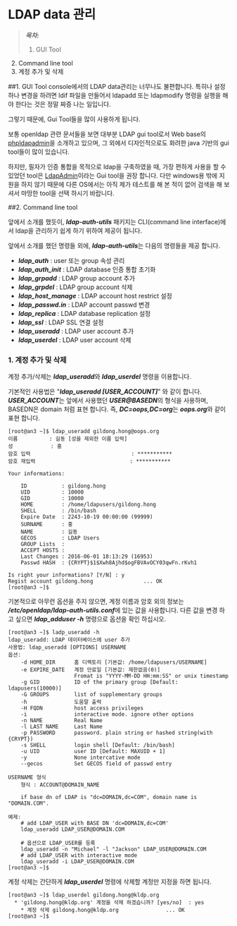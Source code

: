 # LDAP data 관리

>***목차:***
>1. GUI Tool
2. Command line tool
  1. 계정 추가 및 삭제


##1. GUI Tool
console에서의 LDAP data관리는 너무나도 불편합니다. 특히나 설정 하나 변경을 하려면 ldif 파일을 만들어서 ldapadd 또는 ldapmodify 명령을 실행을 해야 한다는 것은 정말 짜증 나는 일입니다.

그렇기 때문에, Gui Tool들을 많이 사용하게 됩니다.

보통 openldap 관련 문서들을 보면 대부분 LDAP gui tool로서 Web base의 [phpldapadmin](http://phpldapadmin.sourceforge.net/wiki/index.php/Main_Page)을 소개하고 있으며, 그 외에서 디자인적으로도 화려한 java 기반의 gui tool들이 많이 있습니다.

하지만, 필자가 인증 통합을 목적으로 ldap을 구축하였을 때, 가장 편하게 사용을 할 수 있었던 tool은 [LdapAdmin](http://www.ldapadmin.org/)이라는 Gui tool을 권장 합니다. 다만 windows용 밖에 지원을 하지 않기 때문에 다른 OS에서는 아직 제가 테스트를 해 본 적이 없어 검색을 해 보셔서 마땅한 tool을 선택 하시기 바랍니다.

##2. Command line tool

앞에서 소개를 했듯이, ***ldap-auth-utils*** 패키지는 CLI(command line interface)에서 ldap을 관리하기 쉽게 하기 위하여 제공이 됩니다.

앞에서 소개를 했던 명령들 외에, ***ldap-auth-utils***는 다음의 명령들을 제공 합니다.

* ***ldap_auth*** : user 또는 group 속성 관리
* ***ldap_auth_init*** : LDAP database 인증 통합 초기화
* ***ldap_grpadd*** : LDAP group account 추가
* ***ldap_grpdel*** : LDAP group account 삭제
* ***ldap_host_manage*** : LDAP account host restrict 설정
* ***ldap_passwd.in*** : LDAP account passwd 변경
* ***ldap_replica*** : LDAP database replication 설정
* ***ldap_ssl*** : LDAP SSL 연결 설정
* ***ldap_useradd*** : LDAP user account 추가
* ***ldap_userdel*** : LDAP user account 삭제

### 1. 계정 추가 및 삭제

계정 추가/삭제는 ***ldap_useradd***와 ***ldap_userdel*** 명령을 이용합니다.

기본적인 사용법은 "***ldap_useradd [USER_ACCOUNT]***" 와 같이 합니다. ***USER_ACCOUNT***는 앞에서 사용했던 ***USER@BASEDN***의 형식을 사용하며, BASEDN은 domain 처럼 표현 합니다. 즉, ***DC=oops,DC=org***는 ***oops.org***와 같이 표현 합니다.

```shell
[root@an3 ~]$ ldap_useradd gildong.hong@oops.org
이름          : 길동 [성을 제외한 이름 입력]
성            : 홍
암호 입력                                : ***********
암호 재입력                              : ***********

Your informations:

    ID           : gildong.hong
    UID          : 10000
    GID          : 10000
    HOME         : /home/ldapusers/gildong.hong
    SHELL        : /bin/bash
    Expire Date  : 2243-10-19 00:00:00 (99999)
    SURNAME      : 홍
    NAME         : 길동
    GECOS        : LDAP Users
    GROUP Lists  :
    ACCEPT HOSTS :
    Last Changes : 2016-06-01 18:13:29 (16953)
    Passwd HASH  : {CRYPT}$1$Xwh8Ajhd$ogFBVAvOCY03qwFn.rKvh1

Is right your informations? [Y/N] : y
Regist account gildong.hong                ... OK
[root@an3 ~]$
```

기본적으로 아무런 옵션을 주지 않으면, 계정 이름과 암호 외의 정보는 ***/etc/openldap/ldap-auth-utils.conf***에 있는 값을 사용합니다. 다른 값을 변경 하고 싶으면 ***ldap_adduser -h*** 명령으로 옵션을 확인 하십시오.

```shell
[root@an3 ~]$ ladp_useradd -h
ldap_useradd: LDAP 데이터베이스에 user 추가
사용법: ldap_useradd [OPTIONS] USERNAME
옵션:
    -d HOME_DIR      홈 디렉토리 [기본값: /home/ldapusers/USERNAME]
    -e EXPIRE_DATE   계정 만료일 [기본값: 제한없음(0)]
                     Fromat is "YYYY-MM-DD HH:mm:SS" or unix timestamp
    -g GID           ID of the primary group [Default: ldapusers(10000)]
    -G GROUPS        list of supplementary groups
    -h               도움말 출력
    -H FQDN          host access privileges
    -i               interactive mode. ignore other options
    -n NAME          Real Name
    -l LAST NAME     Last Name
    -p PASSWORD      password. plain string or hashed string(with {CRYPT})
    -s SHELL         login shell [Default: /bin/bash]
    -u UID           user ID [Default: MAXUID + 1]
    -y               None intercative mode
    --gecos          Set GECOS field of passwd entry

USERNAME 형식
    형식 : ACCOUNT@DOMAIN_NAME

    if base dn of LDAP is "dc=DOMAIN,dc=COM", domain name is "DOMAIN.COM".

예제:
    # add LDAP_USER with BASE DN 'dc=DOMAIN,dc=COM'
    ldap_useradd LDAP_USER@DOMAIN.COM

    # 옵션으로 LDAP_USER를 등록
    ldap_useradd -n "Michael" -l "Jackson" LDAP_USER@DOMAIN.COM
    # add LDAP_USER with interactive mode
    ldap_useradd -i LDAP_USER@DOMAIN.COM
[root@an3 ~]$
```

계정 삭제는 간단하게 ***ldap_userdel*** 명령에 삭제할 계정만 지정을 하면 됩니다.

```shell
[root@an3 ~]$ ldap_userdel gildong.hong@kldp.org
  * 'gildong.hong@kldp.org' 계정을 삭제 하겠습니까? [yes/no]  : yes
    * 계정 삭제 gildong.hong@kldp.org               ... OK
[root@an3 ~]$
```

